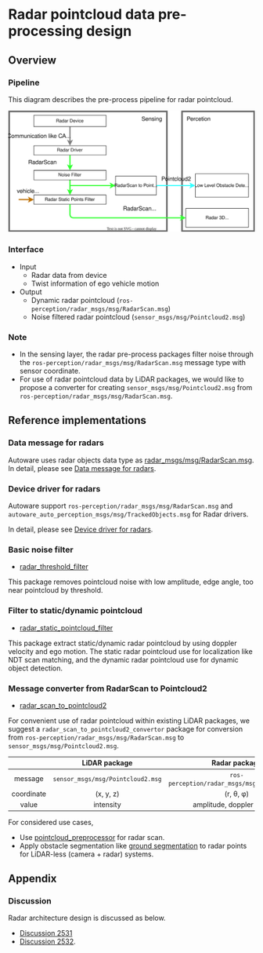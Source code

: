 # Radar pointcloud data pre-processing design

## Overview

### Pipeline

This diagram describes the pre-process pipeline for radar pointcloud.

![radar-pointcloud-sensing](image/radar-pointcloud-sensing.drawio.svg)

### Interface

- Input
  - Radar data from device
  - Twist information of ego vehicle motion
- Output
  - Dynamic radar pointcloud (`ros-perception/radar_msgs/msg/RadarScan.msg`)
  - Noise filtered radar pointcloud (`sensor_msgs/msg/Pointcloud2.msg`)

### Note

- In the sensing layer, the radar pre-process packages filter noise through the `ros-perception/radar_msgs/msg/RadarScan.msg` message type with sensor coordinate.
- For use of radar pointcloud data by LiDAR packages, we would like to propose a converter for creating `sensor_msgs/msg/Pointcloud2.msg` from `ros-perception/radar_msgs/msg/RadarScan.msg`.

## Reference implementations

### Data message for radars

Autoware uses radar objects data type as [radar_msgs/msg/RadarScan.msg](https://github.com/ros-perception/radar_msgs/blob/ros2/msg/RadarScan.msg).
In detail, please see [Data message for radars](reference-implementations/data-message.md).

### Device driver for radars

Autoware support `ros-perception/radar_msgs/msg/RadarScan.msg` and `autoware_auto_perception_msgs/msg/TrackedObjects.msg` for Radar drivers.

In detail, please see [Device driver for radars](reference-implementations/device-driver.md).

### Basic noise filter

- [radar_threshold_filter](https://github.com/autowarefoundation/autoware.universe/tree/main/sensing/radar_threshold_filter)

This package removes pointcloud noise with low amplitude, edge angle, too near pointcloud by threshold.

### Filter to static/dynamic pointcloud

- [radar_static_pointcloud_filter](https://github.com/autowarefoundation/autoware.universe/tree/main/sensing/radar_static_pointcloud_filter)

This package extract static/dynamic radar pointcloud by using doppler velocity and ego motion.
The static radar pointcloud use for localization like NDT scan matching, and the dynamic radar pointcloud use for dynamic object detection.

### Message converter from RadarScan to Pointcloud2

- [radar_scan_to_pointcloud2](https://github.com/autowarefoundation/autoware.universe/tree/main/sensing/radar_scan_to_pointcloud2)

For convenient use of radar pointcloud within existing LiDAR packages, we suggest a `radar_scan_to_pointcloud2_convertor` package for conversion from `ros-perception/radar_msgs/msg/RadarScan.msg` to `sensor_msgs/msg/Pointcloud2.msg`.

|            |           LiDAR package           |                 Radar package                 |
| :--------: | :-------------------------------: | :-------------------------------------------: |
|  message   | `sensor_msgs/msg/Pointcloud2.msg` | `ros-perception/radar_msgs/msg/RadarScan.msg` |
| coordinate |             (x, y, z)             |                   (r, θ, φ)                   |
|   value    |             intensity             |          amplitude, doppler velocity          |

For considered use cases,

- Use [pointcloud_preprocessor](https://github.com/autowarefoundation/autoware.universe/tree/main/sensing/pointcloud_preprocessor) for radar scan.
- Apply obstacle segmentation like [ground segmentation](https://github.com/autowarefoundation/autoware.universe/tree/main/perception/ground_segmentation) to radar points for LiDAR-less (camera + radar) systems.

## Appendix

### Discussion

Radar architecture design is discussed as below.

- [Discussion 2531](https://github.com/orgs/autowarefoundation/discussions/2531)
- [Discussion 2532](https://github.com/orgs/autowarefoundation/discussions/2532).
